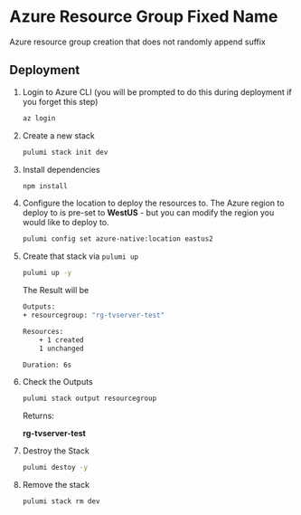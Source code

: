 
# Azure Resource Group Fixed Name
Azure resource group creation that does not randomly append suffix

## Deployment
1.  Login to Azure CLI (you will be prompted to do this during deployment if you forget this step)

    ```bash
    az login
    ```

1.  Create a new stack

    ```bash
    pulumi stack init dev
    ```
1. Install dependencies
    ```bash
    npm install
    ```
1.  Configure the location to deploy the resources to. The Azure region to deploy to is pre-set to **WestUS** - but you can modify the region you would like to deploy to.

    ```bash
    pulumi config set azure-native:location eastus2
    ```
1. Create that stack via `pulumi up`
    ```bash
    pulumi up -y
    ```

    The Result will be

    ```bash
    Outputs:
    + resourcegroup: "rg-tvserver-test"

    Resources:
        + 1 created
        1 unchanged

    Duration: 6s
    ```
1. Check the Outputs
   ```bash
   pulumi stack output resourcegroup
   ```
   Returns:

   **rg-tvserver-test**

1. Destroy the Stack
   ```bash
   pulumi destoy -y
   ```
1. Remove the stack
   ```bash
   pulumi stack rm dev
   ```